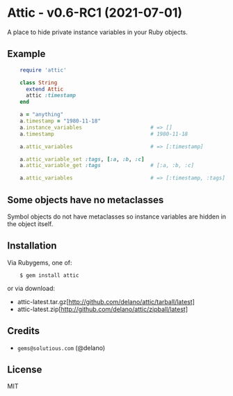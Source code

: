 # Attic - v0.6-RC1 (2021-07-01)

A place to hide private instance variables in your Ruby objects.

## Example

```ruby
    require 'attic'

    class String
      extend Attic
      attic :timestamp
    end

    a = "anything"
    a.timestamp = "1980-11-18"
    a.instance_variables                      # => []
    a.timestamp                               # 1980-11-18

    a.attic_variables                         # => [:timestamp]

    a.attic_variable_set :tags, [:a, :b, :c]
    a.attic_variable_get :tags                # [:a, :b, :c]

    a.attic_variables                         # => [:timestamp, :tags]
```

## Some objects have no metaclasses

Symbol objects do not have metaclasses so instance variables are hidden in the object itself.


## Installation

Via Rubygems, one of:

```shell
    $ gem install attic
```

or via download:
* attic-latest.tar.gz[http://github.com/delano/attic/tarball/latest]
* attic-latest.zip[http://github.com/delano/attic/zipball/latest]


## Credits

* `gems@solutious.com` (@delano)


## License

MIT

